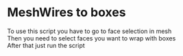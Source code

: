 # MeshWires to boxes

To use this script you have to go to face selection in mesh<br>
Then you need to select faces you want to wrap with boxes<br>
After that just run the script
